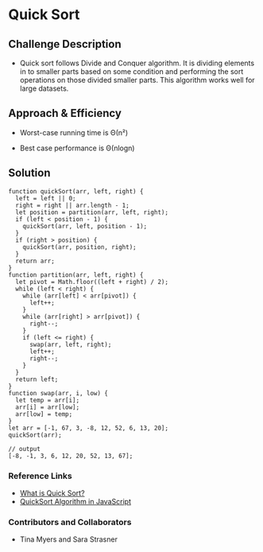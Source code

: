 # Quick Sort


## Challenge Description

+ Quick sort follows Divide and Conquer algorithm. It is dividing elements in to smaller parts based on some condition and performing the sort operations on those divided smaller parts. This algorithm works well for large datasets.

## Approach & Efficiency

+ Worst-case running time is Θ(n²)

+ Best case performance is Θ(nlog​n)

## Solution

```
function quickSort(arr, left, right) {
  left = left || 0;
  right = right || arr.length - 1;
  let position = partition(arr, left, right);
  if (left < position - 1) {
    quickSort(arr, left, position - 1);
  }
  if (right > position) {
    quickSort(arr, position, right);
  }
  return arr;
}
function partition(arr, left, right) {
  let pivot = Math.floor((left + right) / 2);
  while (left < right) {
    while (arr[left] < arr[pivot]) {
      left++;
    }
    while (arr[right] > arr[pivot]) {
      right--;
    }
    if (left <= right) {
      swap(arr, left, right);
      left++;
      right--;
    }
  }
  return left;
}
function swap(arr, i, low) {
  let temp = arr[i];
  arr[i] = arr[low];
  arr[low] = temp;
}
let arr = [-1, 67, 3, -8, 12, 52, 6, 13, 20];
quickSort(arr);

// output
[-8, -1, 3, 6, 12, 20, 52, 13, 67];
```

### Reference Links

+ [What is Quick Sort?](https://www.guru99.com/quicksort-in-javascript.html)
+ [QuickSort Algorithm in JavaScript](https://medium.com/javascript-in-plain-english/quick-sort-algorithm-in-javascript-5cf5ab7d251b)

### Contributors and Collaborators

+ Tina Myers and Sara Strasner
